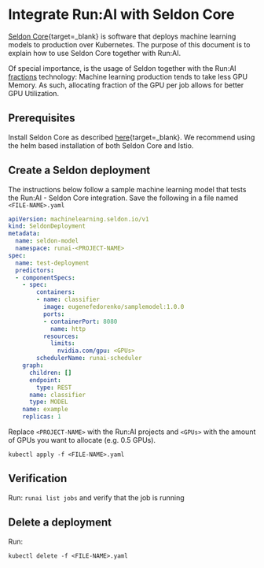 # Integrate Run:AI with Seldon Core

[Seldon Core](https://github.com/SeldonIO/seldon-core){target=_blank} is software that deploys machine learning models to production over Kubernetes. The purpose of this document is to explain how to use Seldon Core together with Run:AI.  

Of special importance, is the usage of Seldon together with the Run:AI [fractions](../../Researcher/Walkthroughs/walkthrough-fractions.md) technology: Machine learning production tends to take less GPU Memory. As such, allocating fraction of the GPU per job allows for better GPU Utilization. 



## Prerequisites

Install Seldon Core as described [here](https://github.com/SeldonIO/seldon-core){target=_blank}. We recommend using the helm based installation of both Seldon Core and Istio.


## Create a Seldon deployment

The instructions below follow a sample machine learning model that tests the Run:AI - Seldon Core integration.  Save the following in a file named `<FILE-NAME>.yaml`

``` YAML
apiVersion: machinelearning.seldon.io/v1
kind: SeldonDeployment
metadata:
  name: seldon-model
  namespace: runai-<PROJECT-NAME>
spec:
  name: test-deployment
  predictors:
  - componentSpecs:
    - spec:
        containers:
        - name: classifier
          image: eugenefedorenko/samplemodel:1.0.0
          ports: 
          - containerPort: 8080
            name: http
          resources:
            limits:
              nvidia.com/gpu: <GPUs>
        schedulerName: runai-scheduler
    graph:
      children: []
      endpoint:
        type: REST
      name: classifier
      type: MODEL
    name: example
    replicas: 1
```

Replace `<PROJECT-NAME>` with the Run:AI projects and `<GPUs>` with the amount of GPUs you want to allocate (e.g. 0.5 GPUs).

```
kubectl apply -f <FILE-NAME>.yaml
```

## Verification 

Run: `runai list jobs` and verify that the job is running

## Delete a deployment

Run: 

```
kubectl delete -f <FILE-NAME>.yaml
```

